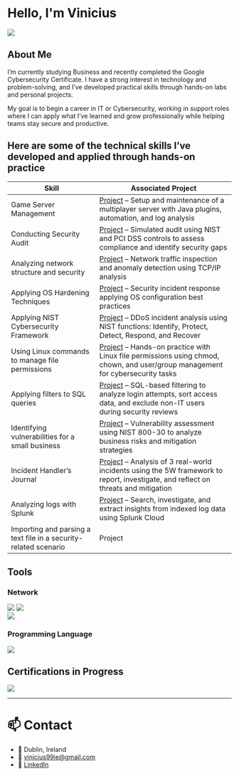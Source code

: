 # Hello, I'm Vinicius
<a href="https://linkedin.com/in/viniciusalprado"><img src="https://img.shields.io/badge/-LinkedIn-0072b1?&style=for-the-badge&logo=linkedin&logoColor=white" /></a>

## About Me

I’m currently studying Business and recently completed the Google Cybersecurity Certificate. I have a strong interest in technology and problem-solving, and I’ve developed practical skills through hands-on labs and personal projects.

My goal is to begin a career in IT or Cybersecurity, working in support roles where I can apply what I’ve learned and grow professionally while helping teams stay secure and productive.

## Here are some of the technical skills I’ve developed and applied through hands-on practice

| Skill                                         | Associated Project         |
|-----------------------------------------------|----------------------------|
| Game Server Management | <a href="https://github.com/vinodarp/game-server-management-lab">Project</a> – Setup and maintenance of a multiplayer server with Java plugins, automation, and log analysis |
| Conducting Security Audit | <a href="https://github.com/vinodarp/security-audit-lab">Project</a> – Simulated audit using NIST and PCI DSS controls to assess compliance and identify security gaps |
Analyzing network structure and security | [Project](https://github.com/vinodarp/network-security-analysis-lab) – Network traffic inspection and anomaly detection using TCP/IP analysis |
| Applying OS Hardening Techniques | [Project](https://github.com/vinodarp/os-hardening-security-incident-lab) – Security incident response applying OS configuration best practices |
| Applying NIST Cybersecurity Framework | [Project](https://github.com/vinodarp/nist-cybersecurity-framework-lab) – DDoS incident analysis using NIST functions: Identify, Protect, Detect, Respond, and Recover |
| Using Linux commands to manage file permissions | [Project](https://github.com/vinodarp/linux-file-permissions-lab) – Hands-on practice with Linux file permissions using chmod, chown, and user/group management for cybersecurity tasks</a> |
| Applying filters to SQL queries | [Project](https://github.com/vinodarp/sql-filtering-lab) – SQL-based filtering to analyze login attempts, sort access data, and exclude non-IT users during security reviews |
| Identifying vulnerabilities for a small business | [Project](https://github.com/vinodarp/vulnerability-assessment-small-business-lab) – Vulnerability assessment using NIST 800-30 to analyze business risks and mitigation strategies |
| Incident Handler’s Journal | [Project](https://github.com/vinodarp/incident-handlers-journal-log) – Analysis of 3 real-world incidents using the 5W framework to report, investigate, and reflect on threats and mitigation |
| Analyzing logs with Splunk | [Project](https://github.com/vinodarp/splunk-log-analysis-lab) – Search, investigate, and extract insights from indexed log data using Splunk Cloud |
| Importing and parsing a text file in a security-related scenario | Project|

## Tools
### Network
<div> <img src="https://img.shields.io/badge/-Hamachi-007DC5?&style=for-the-badge&logo=LogMeIn&logoColor=white" /> <img src="https://img.shields.io/badge/-Wireshark-1177AA?&style=for-the-badge&logo=Wireshark&logoColor=white"/><div> <img src="https://img.shields.io/badge/-Splunk-000000?&style=for-the-badge&logo=Splunk&logoColor=white" /></div> 

### Programming Language
<div>
    <img src="https://img.shields.io/badge/-Java-ED8B00?&style=for-the-badge&logo=Java&logoColor=white" />
</div>

## Certifications in Progress

<div>
<img src="https://img.shields.io/badge/-Security%2B-FF0000?&style=for-the-badge&logo=CompTIA&logoColor=white" />
</div>

---

# 📫 Contact

- 📍 Dublin, Ireland  
- 📧 vinicius99ie@gmail.com  
- 🔗 [LinkedIn](https://www.linkedin.com/in/viniciusalprado)
